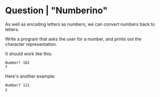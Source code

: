 # Question | "Numberino"

As well as encoding letters as numbers, we can convert numbers back to letters.

Write a program that asks the user for a number, and prints out the character representation.

It should work like this:

```
Number? 102
f
```

Here's another example:

```
Number? 121
y
```
